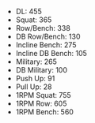 * DL: 455
*  Squat: 365
*  Row/Bench: 338
*  DB Row/Bench: 130
*  Incline Bench: 275
*  Incline DB Bench: 105
*  Military: 265
*  DB Military: 100
*  Push Up: 91
*  Pull Up: 28
*  1RPM Squat: 755
*  1RPM Row: 605
*  1RPM Bench: 560

